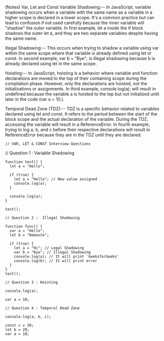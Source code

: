 (Notes) Var, Let and Const
Variable Shadowing:--
In JavaScript, variable shadowing occurs when a variable with the same name as a variable in a higher scope is declared in a lower scope. It's a common practice but can lead to confusion if not used carefully because the inner variable will "shadow" the outer variable. In first example, let a inside the if block shadows the outer let a, and they are two separate variables despite having the same name.

Illegal Shadowing:--
This occurs when trying to shadow a variable using var within the same scope where that variable is already defined using let or const. In second example, var b = "Bye"; is illegal shadowing because b is already declared using let in the same scope.

Hoisting:--
In JavaScript, hoisting is a behavior where variable and function declarations are moved to the top of their containing scope during the compilation phase. However, only the declarations are hoisted, not the initializations or assignments. In third example, console.log(a); will result in undefined because the variable a is hoisted to the top but not initialized until later in the code (var a = 10;).

Temporal Dead Zone (TDZ):--
  TDZ is a specific behavior related to variables declared using let and const. It refers to the period between the start of the block scope and the actual declaration of the variable. During the TDZ, accessing the variable will result in a ReferenceError. In fourth example, trying to log a, b, and c before their respective declarations will result in ReferenceError because they are in the TDZ until they are declared.


    // VAR, LET & CONST Interview Questions

// Question 1 : Variable Shadowing
```
function test() {
  let a = "Hello";

  if (true) {
    let a = "Hello"; // New value assigned
    console.log(a);
  }

  console.log(a);
}

test();

// Question 2 :  Illegal Shadowing

function func() {
  var a = "Hello";
  let b = "Namaste";

  if (true) {
    let a = "Hi"; // Legal Shadowing
    var b = "Bye"; // Illegal Shadowing
    console.log(a); // It will print 'GeeksforGeeks'
    console.log(b); // It will print error
  }
}
test();

// Question 3 : Hoisting

console.log(a);

var a = 10;

// Question 4 : Temporal Dead Zone

console.log(a, b, c);

const c = 30;
let b = 20;
var a = 10;      
```
